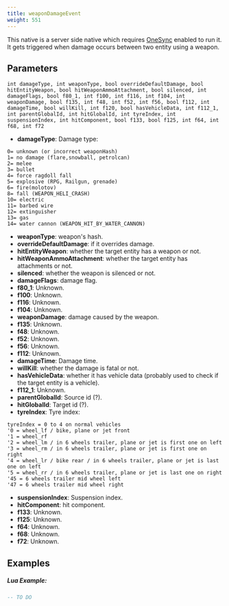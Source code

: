 ```yaml
---
title: weaponDamageEvent
weight: 551
---
```


This native is a server side native which requires [OneSync](https://forum.cfx.re/t/the-onesync-eap-and-you/165931) enabled to run it. It gets triggered when damage occurs between two entity using a weapon.

Parameters
----------

```
int damageType, int weaponType, bool overrideDefaultDamage, bool hitEntityWeapon, bool hitWeaponAmmoAttachment, bool silenced, int damageFlags, bool f80_1, int f100, int f116, int f104, int weaponDamage, bool f135, int f48, int f52, int f56, bool f112, int damageTime, bool willKill, int f120, bool hasVehicleData, int f112_1, int parentGlobalId, int hitGlobalId, int tyreIndex, int suspensionIndex, int hitComponent, bool f133, bool f125, int f64, int f68, int f72
```

- **damageType**: Damage type: 
```
0= unknown (or incorrect weaponHash)
1= no damage (flare,snowball, petrolcan)  
2= melee  
3= bullet  
4= force ragdoll fall  
5= explosive (RPG, Railgun, grenade)  
6= fire(molotov)  
8= fall (WEAPON_HELI_CRASH)  
10= electric  
11= barbed wire  
12= extinguisher  
13= gas  
14= water cannon (WEAPON_HIT_BY_WATER_CANNON)  
```
- **weaponType**: weapon's hash.
- **overrideDefaultDamage**: if it overrides damage.
- **hitEntityWeapon**: whether the target entity has a weapon or not.
- **hitWeaponAmmoAttachment**: whether the target entity has attachments or not.
- **silenced**: whether the weapon is silenced or not.
- **damageFlags**: damage flag.
- **f80_1**: Unknown.
- **f100**: Unknown.
- **f116**: Unknown.
- **f104**: Unknown.
- **weaponDamage**: damage caused by the weapon.
- **f135**: Unknown.
- **f48**: Unknown.
- **f52**: Unknown.
- **f56**: Unknown.
- **f112**: Unknown.
- **damageTime**: Damage time.
- **willKill**: whether the damage is fatal or not.
- **hasVehicleData**: whether it has vehicle data (probably used to check if the target entity is a vehicle).
- **f112_1**: Unknown.
- **parentGlobalId**: Source id (?).
- **hitGlobalId**: Target id (?).
- **tyreIndex**: Tyre index:
```
tyreIndex = 0 to 4 on normal vehicles  
'0 = wheel_lf / bike, plane or jet front  
'1 = wheel_rf  
'2 = wheel_lm / in 6 wheels trailer, plane or jet is first one on left  
'3 = wheel_rm / in 6 wheels trailer, plane or jet is first one on right  
'4 = wheel_lr / bike rear / in 6 wheels trailer, plane or jet is last one on left  
'5 = wheel_rr / in 6 wheels trailer, plane or jet is last one on right  
'45 = 6 wheels trailer mid wheel left  
'47 = 6 wheels trailer mid wheel right  
```
- **suspensionIndex**: Suspension index.
- **hitComponent**: hit component.
- **f133**: Unknown.
- **f125**: Unknown.
- **f64**: Unknown.
- **f68**: Unknown.
- **f72**: Unknown.


Examples
--------
##### Lua Example:
```lua
-- TO DO
```
